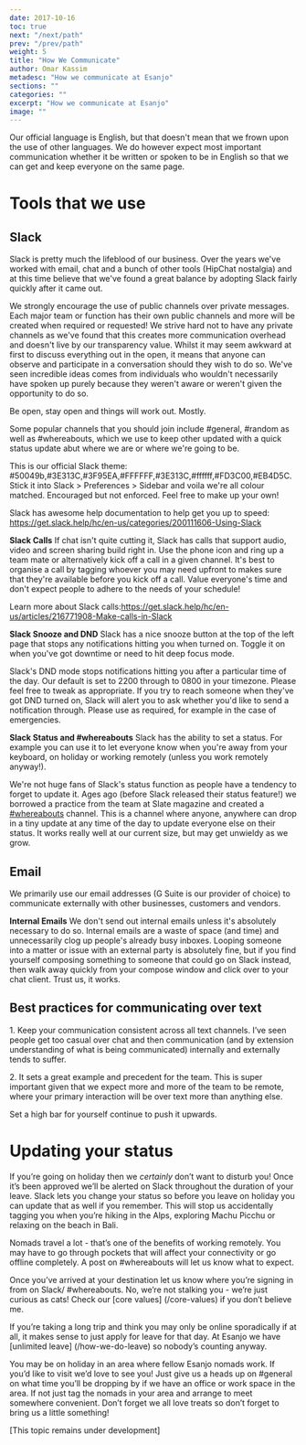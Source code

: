 ```yaml
---
date: 2017-10-16
toc: true
next: "/next/path"
prev: "/prev/path"
weight: 5
title: "How We Communicate"
author: Omar Kassim
metadesc: "How we communicate at Esanjo"
sections: ""
categories: ""
excerpt: "How we communicate at Esanjo"
image: ""
---
```


Our official language is English, but that doesn't mean that we frown upon the use of other languages. We do however expect most important communication whether it be written or spoken to be in English so that we can get and keep everyone on the same page.

# Tools that we use

## Slack
Slack is pretty much the lifeblood of our business. Over the years we've worked with email, chat and a bunch of other tools (HipChat nostalgia) and at this time believe that we've found a great balance by adopting Slack fairly quickly after it came out.

We strongly encourage the use of public channels over private messages. Each major team or function has their own public channels and more will be created when required or requested! We strive hard not to have any private channels as we've found that this creates more communication overhead and doesn't live by our transparency value. Whilst it may seem awkward at first to discuss everything out in the open, it means that anyone can observe and participate in a conversation should they wish to do so. We've seen incredible ideas comes from individuals who wouldn't necessarily have spoken up purely because they weren't aware or weren't given the opportunity to do so.

Be open, stay open and things will work out. Mostly.

Some popular channels that you should join include #general, #random as well as #whereabouts, which we use to keep other updated with a quick status update abut where we are or where we're going to be.

This is our official Slack theme: #50049b,#3E313C,#3F95EA,#FFFFFF,#3E313C,#ffffff,#FD3C00,#EB4D5C. Stick it into Slack > Preferences > Sidebar and voila we're all colour matched. Encouraged but not enforced. Feel free to make up your own!

Slack has awesome help documentation to help get you up to speed: https://get.slack.help/hc/en-us/categories/200111606-Using-Slack

**Slack Calls**
If chat isn't quite cutting it, Slack has calls that support audio, video and screen sharing build right in. Use the phone icon and ring up a team mate or alternatively kick off a call in a given channel. It's best to organise a call by tagging whoever you may need upfront to makes sure that they're available before you kick off a call. Value everyone's time and don't expect people to adhere to the needs of your schedule!

Learn more about Slack calls:https://get.slack.help/hc/en-us/articles/216771908-Make-calls-in-Slack

**Slack Snooze and DND**
Slack has a nice snooze button at the top of the left page that stops any notifications hitting you when turned on. Toggle it on when you've got downtime or need to hit deep focus mode.

Slack's DND mode stops notifications hitting you after a particular time of the day. Our default is set to 2200 through to 0800 in your timezone. Please feel free to tweak as appropriate. If you try to reach someone when they've got DND turned on, Slack will alert you to ask whether you'd like to send a notification through. Please use as required, for example in the case of emergencies.

**Slack Status and #whereabouts**
Slack has the ability to set a status. For example you can use it to let everyone know when you're away from your keyboard, on holiday or working remotely (unless you work remotely anyway!).

We're not huge fans of Slack's status function as people have a tendency to forget to update it. Ages ago (before Slack released their status feature!) we borrowed a practice from the team at Slate magazine and created a [#whereabouts](https://esanjo.slack.com/messages/C6B78S1NK) channel. This is a channel where anyone, anywhere can drop in a tiny update at any time of the day to update everyone else on their status. It works really well at our current size, but may get unwieldy as we grow.

## Email
We primarily use our email addresses (G Suite is our provider of choice) to communicate externally with other businesses, customers and vendors.

**Internal Emails**
We don't send out internal emails unless it's absolutely necessary to do so. Internal emails are a waste of space (and time) and unnecessarily clog up people's already busy inboxes. Looping someone into a matter or issue with an external party is absolutely fine, but if you find yourself composing something to someone that could go on Slack instead, then walk away quickly from your compose window and click over to your chat client. Trust us, it works.

## Best practices for communicating over text

1\. Keep your communication consistent across all text channels. I’ve seen people get too casual over chat and then communication (and by extension understanding of what is being communicated) internally and externally tends to suffer.

2\. It sets a great example and precedent for the team. This is super important given that we expect more and more of the team to be remote, where your primary interaction will be over text more than anything else.

Set a high bar for yourself continue to push it upwards.

# Updating your status

If you’re going on holiday then we *certainly* don’t want to disturb you! Once it’s been approved we’ll be alerted on Slack throughout the duration of your leave. Slack lets you change your status so before you leave on holiday you can update that as well if you remember. This will stop us accidentally tagging you when you’re hiking in the Alps, exploring Machu Picchu or relaxing on the beach in Bali.

Nomads travel a lot - that’s one of the benefits of working remotely. You may have to go through pockets that will affect your connectivity or go offline completely. A post on #whereabouts will let us know what to expect. 

Once you’ve arrived at your destination let us know where you’re signing in from on Slack/ #whereabouts. No, we’re not stalking you - we’re just curious as cats! Check our [core values] (/core-values) if you don’t believe me.

If you’re taking a long trip and think you may only be online sporadically if at all, it makes sense to just apply for leave for that day. At Esanjo we have [unlimited leave] (/how-we-do-leave) so nobody’s counting anyway. 

You may be on holiday in an area where fellow Esanjo nomads work. If you’d like to visit we’d love to see you! Just give us a heads up on #general on what time you’ll be dropping by if we have an office or work space in the area. If not just tag the nomads in your area and arrange to meet somewhere convenient. Don’t forget we all love treats so don’t forget to bring us a little something!


[This topic remains under development]
